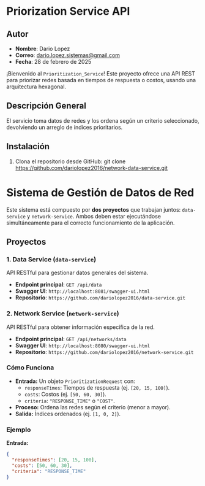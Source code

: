 # Priorization Service API
## Autor
- **Nombre**: Dario Lopez
- **Correo**: dario.lopez.sistemas@gmail.com
- **Fecha**: 28 de febrero de 2025

¡Bienvenido al `Prioritization_Service`! Este proyecto ofrece una API REST para priorizar redes basada en tiempos de respuesta o costos, usando una arquitectura hexagonal.

## Descripción General

El servicio toma datos de redes y los ordena según un criterio seleccionado, devolviendo un arreglo de índices prioritarios.
## Instalación
1. Clona el repositorio desde GitHub:
   git clone https://github.com/dariolopez2016/network-data-service.git

# Sistema de Gestión de Datos de Red

Este sistema está compuesto por **dos proyectos** que trabajan juntos: `data-service` y `network-service`. Ambos deben estar ejecutándose simultáneamente para el correcto funcionamiento de la aplicación.

## Proyectos

### 1. Data Service (`data-service`)
API RESTful para gestionar datos generales del sistema.

- **Endpoint principal**: `GET /api/data`
- **Swagger UI**: `http://localhost:8081/swagger-ui.html`
- **Repositorio**: `https://github.com/dariolopez2016/data-service.git`

### 2. Network Service (`network-service`)
API RESTful para obtener información específica de la red.

- **Endpoint principal**: `GET /api/networks/data`
- **Swagger UI**: `http://localhost:8080/swagger-ui.html`
- **Repositorio**: `https://github.com/dariolopez2016/network-service.git`

### Cómo Funciona

- **Entrada:** Un objeto `PrioritizationRequest` con:
    - `responseTimes`: Tiempos de respuesta (ej. `[20, 15, 100]`).
    - `costs`: Costos (ej. `[50, 60, 30]`).
    - `criteria`: `"RESPONSE_TIME"` o `"COST"`.
- **Proceso:** Ordena las redes según el criterio (menor a mayor).
- **Salida:** Índices ordenados (ej. `[1, 0, 2]`).

### Ejemplo

**Entrada:**
```json
{
  "responseTimes": [20, 15, 100],
  "costs": [50, 60, 30],
  "criteria": "RESPONSE_TIME"
}
